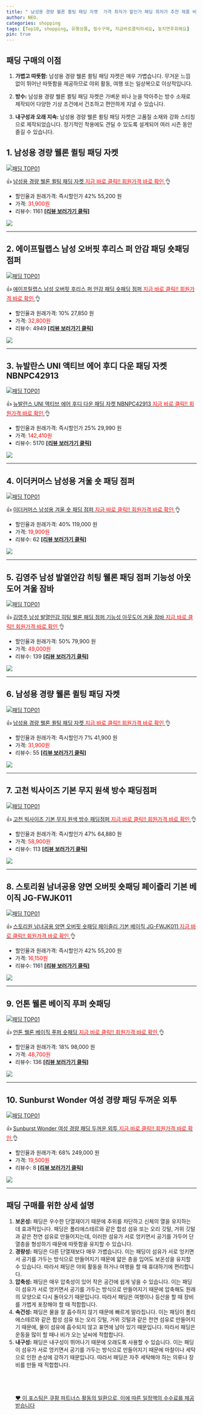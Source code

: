 ```yaml
---
title: " 남성용 경량 웰론 퀼팅 패딩 자켓  가격 최저가 할인가 패딩 최저가 추천 제품 비교"
author: NEO.
categories: shopping
tags: [Top10, shopping, 유행상품, 필수구매, 지금바로클릭하세요, 놓치면후회해요]
pin: true
---
```

## 패딩 구매의 이점
1. **가볍고 따뜻함:** 남성용 경량 웰론 퀼팅 패딩 자켓은 매우 가볍습니다. 무거운 느낌 없이 뛰어난 따뜻함을 제공하므로 야외 활동, 여행 또는 일상복으로 이상적입니다.

2. **방수:** 남성용 경량 웰론 퀼팅 패딩 자켓은 가벼운 비나 눈을 막아주는 방수 소재로 제작되어 다양한 기상 조건에서 건조하고 편안하게 지낼 수 있습니다.

3. **내구성과 오래 지속:** 남성용 경량 웰론 퀼팅 패딩 자켓은 고품질 소재와 강화 스티칭으로 제작되었습니다. 정기적인 착용에도 견딜 수 있도록 설계되어 여러 시즌 동안 즐길 수 있습니다.

   

## 1.  남성용 경량 웰론 퀼팅 패딩 자켓 

[![패딩 TOP01](https://thumbnail8.coupangcdn.com/thumbnails/remote/490x490ex/image/vendor_inventory/68ca/8a8bd4b0a429e0dffed63de7cb13704348598a8b484c95931d661ea8272f.jpg)](https://link.coupang.com/re/AFFSDP?lptag=AF3617701&subid=GithubCoopas&pageKey=7634511941&traceid=V0-153&itemId=20270012090&vendorItemId=87487822956)


👍 [ 남성용 경량 웰론 퀼팅 패딩 자켓  <font color=red> 지금 바로 클릭!! 회원가격 바로 확인 </font> ](https://link.coupang.com/re/AFFSDP?lptag=AF3617701&subid=GithubCoopas&pageKey=7634511941&traceid=V0-153&itemId=20270012090&vendorItemId=87487822956) 👌 


- 할인율과 원래가격: 즉시할인가 42%  55,200   원
- 가격: <span style='color:red'>31,900원</span>
- 리뷰수: 1161  [**[리뷰 보러가기 클릭]**](https://link.coupang.com/re/AFFSDP?lptag=AF3617701&subid=GithubCoopas&pageKey=7634511941&traceid=V0-153&itemId=20270012090&vendorItemId=87487822956)

[![](/discount_price.png)](https://link.coupang.com/re/AFFSDP?lptag=AF3617701&subid=GithubCoopas&pageKey=7634511941&traceid=V0-153&itemId=20270012090&vendorItemId=87487822956)

---


   

## 2.  에이프릴랩스 남성 오버핏 후리스 퍼 안감 패딩 숏패딩 점퍼 

[![패딩 TOP01](https://thumbnail6.coupangcdn.com/thumbnails/remote/490x490ex/image/vendor_inventory/66a6/a5a57cfe7c76365b08a2409731409ba40e98379c3a8319daffba90179909.jpg)](https://link.coupang.com/re/AFFSDP?lptag=AF3617701&subid=GithubCoopas&pageKey=7689958301&traceid=V0-153&itemId=20561876879&vendorItemId=87637637683)


👍 [ 에이프릴랩스 남성 오버핏 후리스 퍼 안감 패딩 숏패딩 점퍼  <font color=red> 지금 바로 클릭!! 회원가격 바로 확인 </font> ](https://link.coupang.com/re/AFFSDP?lptag=AF3617701&subid=GithubCoopas&pageKey=7689958301&traceid=V0-153&itemId=20561876879&vendorItemId=87637637683) 👌 


- 할인율과 원래가격: 10%  27,850   원
- 가격: <span style='color:red'>32,800원</span>
- 리뷰수: 4949  [**[리뷰 보러가기 클릭]**](https://link.coupang.com/re/AFFSDP?lptag=AF3617701&subid=GithubCoopas&pageKey=7689958301&traceid=V0-153&itemId=20561876879&vendorItemId=87637637683)

[![](/discount_price.png)](https://link.coupang.com/re/AFFSDP?lptag=AF3617701&subid=GithubCoopas&pageKey=7689958301&traceid=V0-153&itemId=20561876879&vendorItemId=87637637683)

---


   

## 3.  뉴발란스 UNI 액티브 에어 후디 다운 패딩 자켓 NBNPC42913 

[![패딩 TOP01](https://thumbnail10.coupangcdn.com/thumbnails/remote/490x490ex/image/rs_quotation_api/g4qrjcbu/b5126c0a88fd4f3898af4ba3dbe45dba.jpg)](https://link.coupang.com/re/AFFSDP?lptag=AF3617701&subid=GithubCoopas&pageKey=7172349304&traceid=V0-153&itemId=18072703296&vendorItemId=85225932917)


👍 [ 뉴발란스 UNI 액티브 에어 후디 다운 패딩 자켓 NBNPC42913  <font color=red> 지금 바로 클릭!! 회원가격 바로 확인 </font> ](https://link.coupang.com/re/AFFSDP?lptag=AF3617701&subid=GithubCoopas&pageKey=7172349304&traceid=V0-153&itemId=18072703296&vendorItemId=85225932917) 👌 


- 할인율과 원래가격: 즉시할인가 25%  29,990   원
- 가격: <span style='color:red'>142,410원</span>
- 리뷰수: 5170  [**[리뷰 보러가기 클릭]**](https://link.coupang.com/re/AFFSDP?lptag=AF3617701&subid=GithubCoopas&pageKey=7172349304&traceid=V0-153&itemId=18072703296&vendorItemId=85225932917)

[![](/discount_price.png)](https://link.coupang.com/re/AFFSDP?lptag=AF3617701&subid=GithubCoopas&pageKey=7172349304&traceid=V0-153&itemId=18072703296&vendorItemId=85225932917)

---


   

## 4.  이더커머스 남성용 겨울 숏 패딩 점퍼 

[![패딩 TOP01](https://thumbnail7.coupangcdn.com/thumbnails/remote/490x490ex/image/vendor_inventory/0b6a/10d0edc03bbf441fc95a80e24d4b001d7637e3d081f839d29536eba4aa61.png)](https://link.coupang.com/re/AFFSDP?lptag=AF3617701&subid=GithubCoopas&pageKey=7631187914&traceid=V0-153&itemId=20254181200&vendorItemId=87342044216)


👍 [ 이더커머스 남성용 겨울 숏 패딩 점퍼  <font color=red> 지금 바로 클릭!! 회원가격 바로 확인 </font> ](https://link.coupang.com/re/AFFSDP?lptag=AF3617701&subid=GithubCoopas&pageKey=7631187914&traceid=V0-153&itemId=20254181200&vendorItemId=87342044216) 👌 


- 할인율과 원래가격: 40%  119,000   원
- 가격: <span style='color:red'>19,900원</span>
- 리뷰수: 62  [**[리뷰 보러가기 클릭]**](https://link.coupang.com/re/AFFSDP?lptag=AF3617701&subid=GithubCoopas&pageKey=7631187914&traceid=V0-153&itemId=20254181200&vendorItemId=87342044216)

[![](/discount_price.png)](https://link.coupang.com/re/AFFSDP?lptag=AF3617701&subid=GithubCoopas&pageKey=7631187914&traceid=V0-153&itemId=20254181200&vendorItemId=87342044216)

---


   

## 5.  김영주 남성 발열안감 히팅 웰론 패딩 점퍼 기능성 아웃도어 겨울 잠바 

[![패딩 TOP01](https://thumbnail6.coupangcdn.com/thumbnails/remote/490x490ex/image/vendor_inventory/9b12/20d41419bba0fb7829bf58a43b193c4b600528b71b598f6d951dba2c8087.jpg)](https://link.coupang.com/re/AFFSDP?lptag=AF3617701&subid=GithubCoopas&pageKey=6854001945&traceid=V0-153&itemId=16338607514&vendorItemId=87368011368)


👍 [ 김영주 남성 발열안감 히팅 웰론 패딩 점퍼 기능성 아웃도어 겨울 잠바  <font color=red> 지금 바로 클릭!! 회원가격 바로 확인 </font> ](https://link.coupang.com/re/AFFSDP?lptag=AF3617701&subid=GithubCoopas&pageKey=6854001945&traceid=V0-153&itemId=16338607514&vendorItemId=87368011368) 👌 


- 할인율과 원래가격: 50%  79,900   원
- 가격: <span style='color:red'>49,000원</span>
- 리뷰수: 139  [**[리뷰 보러가기 클릭]**](https://link.coupang.com/re/AFFSDP?lptag=AF3617701&subid=GithubCoopas&pageKey=6854001945&traceid=V0-153&itemId=16338607514&vendorItemId=87368011368)

[![](/discount_price.png)](https://link.coupang.com/re/AFFSDP?lptag=AF3617701&subid=GithubCoopas&pageKey=6854001945&traceid=V0-153&itemId=16338607514&vendorItemId=87368011368)

---


   

## 6.  남성용 경량 웰론 퀼팅 패딩 자켓 

[![패딩 TOP01](https://thumbnail8.coupangcdn.com/thumbnails/remote/490x490ex/image/vendor_inventory/3acf/1399899abb9d9b6a32cd5d3aa24806bd9211f2e7e08ccd3c4c00ef4b193a.jpg)](https://link.coupang.com/re/AFFSDP?lptag=AF3617701&subid=GithubCoopas&pageKey=7634511941&traceid=V0-153&itemId=20270012099&vendorItemId=87487823022)


👍 [ 남성용 경량 웰론 퀼팅 패딩 자켓  <font color=red> 지금 바로 클릭!! 회원가격 바로 확인 </font> ](https://link.coupang.com/re/AFFSDP?lptag=AF3617701&subid=GithubCoopas&pageKey=7634511941&traceid=V0-153&itemId=20270012099&vendorItemId=87487823022) 👌 


- 할인율과 원래가격: 즉시할인가 7%  41,900   원
- 가격: <span style='color:red'>31,900원</span>
- 리뷰수: 55  [**[리뷰 보러가기 클릭]**](https://link.coupang.com/re/AFFSDP?lptag=AF3617701&subid=GithubCoopas&pageKey=7634511941&traceid=V0-153&itemId=20270012099&vendorItemId=87487823022)

[![](/discount_price.png)](https://link.coupang.com/re/AFFSDP?lptag=AF3617701&subid=GithubCoopas&pageKey=7634511941&traceid=V0-153&itemId=20270012099&vendorItemId=87487823022)

---


   

## 7.  고천 빅사이즈 기본 무지 원색 방수 패딩점퍼 

[![패딩 TOP01](https://thumbnail10.coupangcdn.com/thumbnails/remote/490x490ex/image/vendor_inventory/0ab0/d654948af5a9746490c52ecb572ceb8da2c26dafce6bed79491451011d62.JPG)](https://link.coupang.com/re/AFFSDP?lptag=AF3617701&subid=GithubCoopas&pageKey=1946050336&traceid=V0-153&itemId=3304003080&vendorItemId=71290916638)


👍 [ 고천 빅사이즈 기본 무지 원색 방수 패딩점퍼  <font color=red> 지금 바로 클릭!! 회원가격 바로 확인 </font> ](https://link.coupang.com/re/AFFSDP?lptag=AF3617701&subid=GithubCoopas&pageKey=1946050336&traceid=V0-153&itemId=3304003080&vendorItemId=71290916638) 👌 


- 할인율과 원래가격: 즉시할인가 47%  64,880   원
- 가격: <span style='color:red'>58,900원</span>
- 리뷰수: 113  [**[리뷰 보러가기 클릭]**](https://link.coupang.com/re/AFFSDP?lptag=AF3617701&subid=GithubCoopas&pageKey=1946050336&traceid=V0-153&itemId=3304003080&vendorItemId=71290916638)

[![](/discount_price.png)](https://link.coupang.com/re/AFFSDP?lptag=AF3617701&subid=GithubCoopas&pageKey=1946050336&traceid=V0-153&itemId=3304003080&vendorItemId=71290916638)

---


   

## 8.  스토리원 남녀공용 양면 오버핏 숏패딩 페이즐리 기본 베이직 JG-FWJK011 

[![패딩 TOP01](https://thumbnail9.coupangcdn.com/thumbnails/remote/490x490ex/image/vendor_inventory/a5c8/0876a410978f8eff2e140b7cdb3c8727cb0adf61f16242912ab746d4ec3b.jpg)](https://link.coupang.com/re/AFFSDP?lptag=AF3617701&subid=GithubCoopas&pageKey=7719502485&traceid=V0-153&itemId=20713611016&vendorItemId=87784558685)


👍 [ 스토리원 남녀공용 양면 오버핏 숏패딩 페이즐리 기본 베이직 JG-FWJK011  <font color=red> 지금 바로 클릭!! 회원가격 바로 확인 </font> ](https://link.coupang.com/re/AFFSDP?lptag=AF3617701&subid=GithubCoopas&pageKey=7719502485&traceid=V0-153&itemId=20713611016&vendorItemId=87784558685) 👌 


- 할인율과 원래가격: 즉시할인가 42%  55,200   원
- 가격: <span style='color:red'>16,150원</span>
- 리뷰수: 1161  [**[리뷰 보러가기 클릭]**](https://link.coupang.com/re/AFFSDP?lptag=AF3617701&subid=GithubCoopas&pageKey=7719502485&traceid=V0-153&itemId=20713611016&vendorItemId=87784558685)

[![](/discount_price.png)](https://link.coupang.com/re/AFFSDP?lptag=AF3617701&subid=GithubCoopas&pageKey=7719502485&traceid=V0-153&itemId=20713611016&vendorItemId=87784558685)

---


   

## 9.  언톤 웰론 베이직 푸퍼 숏패딩 

[![패딩 TOP01](https://thumbnail10.coupangcdn.com/thumbnails/remote/490x490ex/image/vendor_inventory/f3aa/e706bcddbeee7e0453c9ef24d72b18c0122bb797cf295c5d0d58564528cd.jpg)](https://link.coupang.com/re/AFFSDP?lptag=AF3617701&subid=GithubCoopas&pageKey=7737102686&traceid=V0-153&itemId=20806536836&vendorItemId=87875943871)


👍 [ 언톤 웰론 베이직 푸퍼 숏패딩  <font color=red> 지금 바로 클릭!! 회원가격 바로 확인 </font> ](https://link.coupang.com/re/AFFSDP?lptag=AF3617701&subid=GithubCoopas&pageKey=7737102686&traceid=V0-153&itemId=20806536836&vendorItemId=87875943871) 👌 


- 할인율과 원래가격: 18%  98,000   원
- 가격: <span style='color:red'>48,700원</span>
- 리뷰수: 136  [**[리뷰 보러가기 클릭]**](https://link.coupang.com/re/AFFSDP?lptag=AF3617701&subid=GithubCoopas&pageKey=7737102686&traceid=V0-153&itemId=20806536836&vendorItemId=87875943871)

[![](/discount_price.png)](https://link.coupang.com/re/AFFSDP?lptag=AF3617701&subid=GithubCoopas&pageKey=7737102686&traceid=V0-153&itemId=20806536836&vendorItemId=87875943871)

---


   

## 10.  Sunburst Wonder 여성 경량 패딩 두꺼운 외투 

[![패딩 TOP01](https://thumbnail10.coupangcdn.com/thumbnails/remote/490x490ex/image/vendor_inventory/b002/9b2937490a1fccb2e3c9994cd36ef45c0fdb25ecd7feb1e67face502df95.jpg)](https://link.coupang.com/re/AFFSDP?lptag=AF3617701&subid=GithubCoopas&pageKey=7648570556&traceid=V0-153&itemId=20344507634&vendorItemId=87429262334)


👍 [ Sunburst Wonder 여성 경량 패딩 두꺼운 외투  <font color=red> 지금 바로 클릭!! 회원가격 바로 확인 </font> ](https://link.coupang.com/re/AFFSDP?lptag=AF3617701&subid=GithubCoopas&pageKey=7648570556&traceid=V0-153&itemId=20344507634&vendorItemId=87429262334) 👌 


- 할인율과 원래가격: 68%  249,000   원
- 가격: <span style='color:red'>19,500원</span>
- 리뷰수: 8  [**[리뷰 보러가기 클릭]**](https://link.coupang.com/re/AFFSDP?lptag=AF3617701&subid=GithubCoopas&pageKey=7648570556&traceid=V0-153&itemId=20344507634&vendorItemId=87429262334)

[![](/discount_price.png)](https://link.coupang.com/re/AFFSDP?lptag=AF3617701&subid=GithubCoopas&pageKey=7648570556&traceid=V0-153&itemId=20344507634&vendorItemId=87429262334)

---
## 패딩 구매를 위한 상세 설명
1. **보온성:** 패딩은 우수한 단열재이기 때문에 추위를 차단하고 신체의 열을 유지하는 데 효과적입니다. 패딩은 폴리에스테르와 같은 합성 섬유 또는 오리 깃털, 거위 깃털과 같은 천연 섬유로 만들어지는데, 이러한 섬유가 서로 엉키면서 공기를 가두어 단열층을 형성하기 때문에 따뜻함을 유지할 수 있습니다.
2. **경량성:** 패딩은 다른 단열재보다 매우 가볍습니다. 이는 패딩이 섬유가 서로 엉키면서 공기를 가두는 방식으로 만들어지기 때문에 얇은 층을 입어도 보온성을 유지할 수 있습니다. 따라서 패딩은 야외 활동을 하거나 여행을 할 때 휴대하기에 편리합니다.
3. **압축성:** 패딩은 매우 압축성이 있어 작은 공간에 쉽게 넣을 수 있습니다. 이는 패딩이 섬유가 서로 엉키면서 공기를 가두는 방식으로 만들어지기 때문에 압축해도 원래의 모양으로 다시 돌아오기 때문입니다. 따라서 패딩은 여행이나 등산을 할 때 장비를 가볍게 포장해야 할 때 적합합니다.
4. **속건성:** 패딩은 물을 잘 흡수하지 않기 때문에 빠르게 말라집니다. 이는 패딩이 폴리에스테르와 같은 합성 섬유 또는 오리 깃털, 거위 깃털과 같은 천연 섬유로 만들어지기 때문에, 물이 섬유에 흡수되지 않고 표면에 남아 있기 때문입니다. 따라서 패딩은 운동을 많이 할 때나 비가 오는 날씨에 적합합니다.
5. **내구성:** 패딩은 내구성이 뛰어나기 때문에 오래도록 사용할 수 있습니다. 이는 패딩이 섬유가 서로 엉키면서 공기를 가두는 방식으로 만들어지기 때문에 마찰이나 세탁으로 인한 손상에 강하기 때문입니다. 따라서 패딩은 자주 세탁해야 하는 의류나 장비를 만들 때 적합합니다.<br><br><br><br><br> [ ❤  이 포스팅은 쿠팡 파트너스 활동의 일환으로, 이에 따른 일정액의 수수료를 제공받습니다](https://link.coupang.com/a/bcEFyh)